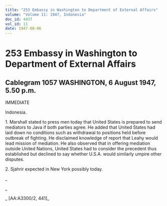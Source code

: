 ```yaml
---
title: "253 Embassy in Washington to Department of External Affairs"
volume: "Volume 11: 1947, Indonesia"
doc_id: 4437
vol_id: 11
date: 1947-08-06
---
```


# 253 Embassy in Washington to Department of External Affairs

## Cablegram 1057 WASHINGTON, 6 August 1947, 5.50 p.m.

IMMEDIATE

Indonesia.

1\. Marshall stated to press men today that United States is prepared to send mediators to Java if both parties agree. He added that United States had laid down no conditions such as withdrawal to positions held before outbreak of fighting. He disclaimed knowledge of report that Leahy would lead mission of mediation. He also observed that in offering mediation outside United Nations, United States had to consider the precedent thus established but declined to say whether U.S.A. would similarly umpire other disputes.

2\. Sjahrir expected in New York possibly today.

_

_

_ [AA:A3300/2, 441]_
